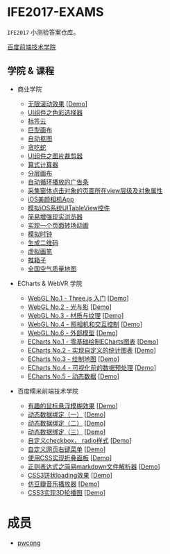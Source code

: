 # IFE2017-EXAMS

`IFE2017` 小测验答案仓库。

[百度前端技术学院](http://ife.baidu.com/)

## 学院 & 课程

* 商业学院
    * [无限滚动效果](https://github.com/pwcong/IFE2017-EXAMS/tree/master/src/Business/infinite-scroll) [[Demo](http://pwcong.me/IFE2017-EXAMS/src/Business/infinite-scroll/)]
    * [UI组件之色彩选择器](https://github.com/pwcong/IFE2017-EXAMS/tree/master/src/Business/ui-color-picker)
    * [标签云](https://github.com/pwcong/IFE2017-EXAMS/tree/master/src/Business/cloud-label)
    * [巨型画布](https://github.com/pwcong/IFE2017-EXAMS/tree/master/src/Business/large-canvas)
    * [自动抠图](https://github.com/pwcong/IFE2017-EXAMS/tree/master/src/Business/picture-auto-clip)
    * [贪吃蛇](https://github.com/pwcong/IFE2017-EXAMS/tree/master/src/Business/hungry-snack)
    * [UI组件之图片裁剪器](https://github.com/pwcong/IFE2017-EXAMS/tree/master/src/Business/ui-picture-clipper)
    * [算式计算器](https://github.com/pwcong/IFE2017-EXAMS/tree/master/src/Business/calculator)
    * [分层画布](https://github.com/pwcong/IFE2017-EXAMS/tree/master/src/Business/layered-canvas)
    * [自动循环播放的广告条](https://github.com/pwcong/IFE2017-EXAMS/tree/master/src/Business/auto-loop-banner)
    * [采集窗体点击对象的页面所在view层级及对象属性](https://github.com/pwcong/IFE2017-EXAMS/tree/master/src/Business/pick-obj-viewlayer-property)
    * [iOS美颜相机App](https://github.com/pwcong/IFE2017-EXAMS/tree/master/src/Business/ios-face-beauty-app)
    * [模拟iOS系统UITableView控件](https://github.com/pwcong/IFE2017-EXAMS/tree/master/src/Business/ios-ui-table-view)
    * [简易增强现实浏览器](https://github.com/pwcong/IFE2017-EXAMS/tree/master/src/Business/simple-ar-browser)
    * [实现一个页面转场动画](https://github.com/pwcong/IFE2017-EXAMS/tree/master/src/Business/page-transfer-animation)
    * [模拟时钟](https://github.com/pwcong/IFE2017-EXAMS/tree/master/src/Business/clock)
    * [生成二维码](https://github.com/pwcong/IFE2017-EXAMS/tree/master/src/Business/qr-code-generator)
    * [虚拟画笔](https://github.com/pwcong/IFE2017-EXAMS/tree/master/src/Business/virtual-paint)
    * [推箱子](https://github.com/pwcong/IFE2017-EXAMS/tree/master/src/Business/sokoban)
    * [全国空气质量地图](https://github.com/pwcong/IFE2017-EXAMS/tree/master/src/Business/air-quality-map)

* ECharts & WebVR 学院
    * [WebGL No.1 - Three.js 入门](https://github.com/pwcong/IFE2017-EXAMS/tree/master/src/ECharts%26WebVR/WebGL-01) [[Demo](http://pwcong.me/IFE2017-EXAMS/src/ECharts&WebVR/WebGL-01/)]
    * [WebGL No.2 - 光与影](https://github.com/pwcong/IFE2017-EXAMS/tree/master/src/ECharts%26WebVR/WebGL-02) [[Demo](http://pwcong.me/IFE2017-EXAMS/src/ECharts&WebVR/WebGL-02/)]
    * [WebGL No.3 - 材质与纹理](https://github.com/pwcong/IFE2017-EXAMS/tree/master/src/ECharts%26WebVR/WebGL-03) [[Demo](http://pwcong.me/IFE2017-EXAMS/src/ECharts&WebVR/WebGL-03/)]
    * [WebGL No.4 - 照相机和交互控制](https://github.com/pwcong/IFE2017-EXAMS/tree/master/src/ECharts%26WebVR/WebGL-04) [[Demo](http://pwcong.me/IFE2017-EXAMS/src/ECharts&WebVR/WebGL-04/)]
    * [WebGL No.6 - 外部模型](https://github.com/pwcong/IFE2017-EXAMS/tree/master/src/ECharts%26WebVR/WebGL-06) [[Demo](http://pwcong.me/IFE2017-EXAMS/src/ECharts&WebVR/WebGL-06/)]
    * [ECharts No.1 - 零基础绘制ECharts图表](https://github.com/pwcong/IFE2017-EXAMS/tree/master/src/ECharts%26WebVR/ECharts-01) [[Demo](http://pwcong.me/IFE2017-EXAMS/src/ECharts&WebVR/ECharts-01/)]
    * [ECharts No.2 - 实现自定义的统计图表](https://github.com/pwcong/IFE2017-EXAMS/tree/master/src/ECharts%26WebVR/ECharts-02) [[Demo](http://pwcong.me/IFE2017-EXAMS/src/ECharts&WebVR/ECharts-02/)]
    * [ECharts No.3 - 绘制地图](https://github.com/pwcong/IFE2017-EXAMS/tree/master/src/ECharts%26WebVR/ECharts-03) [[Demo](http://pwcong.me/IFE2017-EXAMS/src/ECharts&WebVR/ECharts-03/)]
    * [ECharts No.4 - 可视化前的数据预处理](https://github.com/pwcong/IFE2017-EXAMS/tree/master/src/ECharts%26WebVR/ECharts-04) [[Demo](http://pwcong.me/IFE2017-EXAMS/src/ECharts&WebVR/ECharts-04/)]
    * [ECharts No.5 - 动态数据](https://github.com/pwcong/IFE2017-EXAMS/tree/master/src/ECharts%26WebVR/ECharts-05) [[Demo](http://pwcong.me/IFE2017-EXAMS/src/ECharts&WebVR/ECharts-05/)]
    

* 百度糯米前端技术学院
    * [有趣的鼠标悬浮模糊效果](https://github.com/pwcong/IFE2017-EXAMS/tree/master/src/Front-End/mouse-suspension-blur) [[Demo](http://pwcong.me/IFE2017-EXAMS/src/Front-End/mouse-suspension-blur/)]
    * [动态数据绑定（一）](https://github.com/pwcong/IFE2017-EXAMS/tree/master/src/Front-End/dynamic-bind-data-1) [[Demo](http://pwcong.me/IFE2017-EXAMS/src/Front-End/dynamic-bind-data-1/)]
    * [动态数据绑定（二）](https://github.com/pwcong/IFE2017-EXAMS/tree/master/src/Front-End/dynamic-bind-data-2) [[Demo](http://pwcong.me/IFE2017-EXAMS/src/Front-End/dynamic-bind-data-2/)]
    * [动态数据绑定（三）](https://github.com/pwcong/IFE2017-EXAMS/tree/master/src/Front-End/dynamic-bind-data-3) [[Demo](http://pwcong.me/IFE2017-EXAMS/src/Front-End/dynamic-bind-data-3/)]
    * [自定义checkbox， radio样式](https://github.com/pwcong/IFE2017-EXAMS/tree/master/src/Front-End/custom-checkbox-radio) [[Demo](http://pwcong.me/IFE2017-EXAMS/src/Front-End/custom-checkbox-radio/)]
    * [自定义网页右键菜单](https://github.com/pwcong/IFE2017-EXAMS/tree/master/src/Front-End/custom-right-menu) [[Demo](http://pwcong.me/IFE2017-EXAMS/src/Front-End/custom-right-menu/)]
    * [使用CSS实现折叠面板](https://github.com/pwcong/IFE2017-EXAMS/tree/master/src/Front-End/css-collapse-panel) [[Demo](http://pwcong.me/IFE2017-EXAMS/src/Front-End/css-collapse-panel/)]
    * [正则表达式之简易markdown文件解析器](https://github.com/pwcong/IFE2017-EXAMS/tree/master/src/Front-End/markdown-parser) [[Demo](http://pwcong.me/IFE2017-EXAMS/src/Front-End/markdown-parser/)]
    * [CSS3饼状loading效果](https://github.com/pwcong/IFE2017-EXAMS/tree/master/src/Front-End/css3-loading) [[Demo](http://pwcong.me/IFE2017-EXAMS/src/Front-End/css3-loading/)]
    * [仿豆瓣音乐播放器](https://github.com/pwcong/IFE2017-EXAMS/tree/master/src/Front-End/music-player) [[Demo](http://pwcong.me/IFE2017-EXAMS/src/Front-End/music-player/)]
    * [CSS3实现3D轮播图](https://github.com/pwcong/IFE2017-EXAMS/tree/master/src/Front-End/css3-3d-gallery) [[Demo](http://pwcong.me/IFE2017-EXAMS/src/Front-End/css3-3d-gallery/)]

# 成员

* [pwcong](https://github.com/pwcong)
